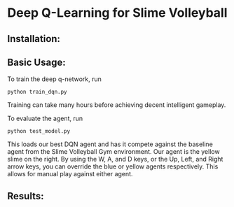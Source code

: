 # Deep Q-Learning for Slime Volleyball



## Installation: 

## Basic Usage:
To train the deep q-network, run
```
python train_dqn.py
```
Training can take many hours before achieving decent intelligent gameplay.

To evaluate the agent, run
``` 
python test_model.py
```
This loads our best DQN agent and has it compete against the baseline agent from the Slime Volleyball Gym environment. Our agent is the yellow slime on the right.
By using the W, A, and D keys, or the Up, Left, and Right arrow keys, you can override the blue or yellow agents respectively. This allows for manual play against either agent.

## Results: